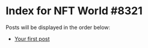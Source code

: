 # Index for NFT World #8321
Posts will be displayed in the order below:

- [Your first post](./001-first.md)

